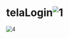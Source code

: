 # telaLogin![1](https://github.com/anafssilva/telaLogin/assets/112270451/377d674e-e612-49b9-a0e3-f212cfefe867)

![4](https://github.com/anafssilva/telaLogin/assets/112270451/45241ace-8a0e-4e93-bb21-caf58ea045df)

